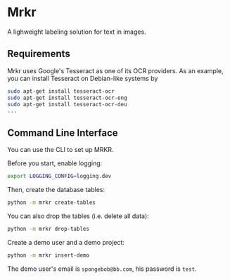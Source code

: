 # Mrkr

A lighweight labeling solution for text in images.

## Requirements

Mrkr uses Google's Tesseract as one of its OCR providers. As an example, you can install Tesseract on Debian-like systems by

```bash
sudo apt-get install tesseract-ocr
sudo apt-get install tesseract-ocr-eng
sudo apt-get install tesseract-ocr-deu
...
```

## Command Line Interface

You can use the CLI to set up MRKR.

Before you start, enable logging:

```bash
export LOGGING_CONFIG=logging.dev
```

Then, create the database tables:

```bash
python -m mrkr create-tables
```

You can also drop the tables (i.e. delete all data):

```bash
python -m mrkr drop-tables
```

Create a demo user and a demo project:

```bash
python -m mrkr insert-demo
```

The demo user's email is ``spongebob@bb.com``, his password is ``test``.